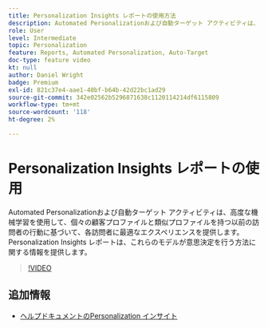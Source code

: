 ```yaml
---
title: Personalization Insights レポートの使用方法
description: Automated Personalizationおよび自動ターゲット アクティビティは、高度な機械学習を使用して、個々の顧客プロファイルと類似プロファイルを持つ以前の訪問者の行動に基づいて、各訪問者に最適なエクスペリエンスを提供します。 Personalization Insights レポートは、これらのモデルが意思決定を行う方法に関する情報を提供します。
role: User
level: Intermediate
topic: Personalization
feature: Reports, Automated Personalization, Auto-Target
doc-type: feature video
kt: null
author: Daniel Wright
badge: Premium
exl-id: 821c37e4-aae1-40bf-b64b-42d22bc1ad29
source-git-commit: 342e02562b5296871638c1120114214df6115809
workflow-type: tm+mt
source-wordcount: '118'
ht-degree: 2%

---
```


# Personalization Insights レポートの使用

Automated Personalizationおよび自動ターゲット アクティビティは、高度な機械学習を使用して、個々の顧客プロファイルと類似プロファイルを持つ以前の訪問者の行動に基づいて、各訪問者に最適なエクスペリエンスを提供します。 Personalization Insights レポートは、これらのモデルが意思決定を行う方法に関する情報を提供します。

>[!VIDEO](https://video.tv.adobe.com/v/25601/?quality=12)

## 追加情報

* [ ヘルプドキュメントのPersonalization インサイト ](https://experienceleague.adobe.com/docs/target/using/reports/insights/personalization-insights-reports.html?lang=en)
